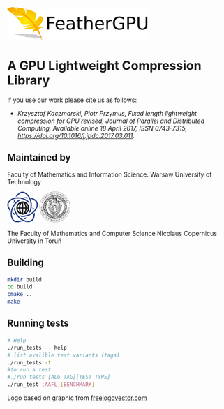 <img src="doc/img/featherGPU.png" />

# A GPU Lightweight Compression Library

If you use our work please cite us as follows:

- *Krzysztof Kaczmarski, Piotr Przymus, Fixed length lightweight compression for GPU revised, Journal of Parallel and Distributed Computing, Available online 18 April 2017, ISSN 0743-7315, https://doi.org/10.1016/j.jpdc.2017.03.011.*

## Maintained by
Faculty of Mathematics and Information Science. Warsaw University of Technology

<img src="doc/img/pw-logo.png" width="70" height="70" /> <img src="doc/img/wut-logo.jpg" width="70" height="70" />

The Faculty of Mathematics and Computer Science Nicolaus Copernicus University in Toruń

## Building
```sh
mkdir build
cd build
cmake ..
make
```
## Running tests
```sh
# Help
./run_tests -- help
# list avalible test variants (tags)
./run_tests -t
#to run a test
#./run_tests [ALG_TAG][TEST_TYPE]
./run_test [AAFL][BENCHMARK]
```


Logo based on graphic from [freelogovector.com](http://www.freelogovector.com/detail-f-Feather_vector.php)
